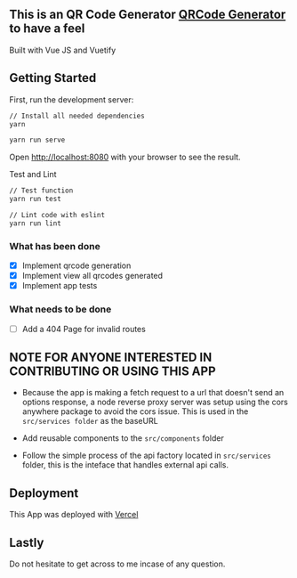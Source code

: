 ## This is an QR Code Generator [QRCode Generator](https://the-qrcode-generator.vercel.app/) to have a feel

Built with Vue JS and Vuetify

## Getting Started

First, run the development server:

```bash
// Install all needed dependencies
yarn

yarn run serve


```

Open [http://localhost:8080](http://localhost:8080) with your browser to see the result.

Test and Lint

```bash
// Test function
yarn run test

// Lint code with eslint
yarn run lint


```

### What has been done

- [x] Implement qrcode generation
- [x] Implement view all qrcodes generated
- [x] Implement app tests

### What needs to be done

- [ ] Add a 404 Page for invalid routes

## NOTE FOR ANYONE INTERESTED IN CONTRIBUTING OR USING THIS APP

- Because the app is making a fetch request to a url that doesn't send an options response, a node reverse proxy server was setup using the cors anywhere package to avoid the cors issue. This is used in the `src/services folder` as the baseURL

- Add reusable components to the `src/components` folder

- Follow the simple process of the api factory located in `src/services` folder, this is the inteface that handles external api calls.

## Deployment

This App was deployed with [Vercel](https://vercel.com/)

## Lastly

Do not hesitate to get across to me incase of any question.
